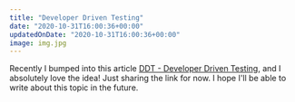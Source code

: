 ```yaml
---
title: "Developer Driven Testing"
date: "2020-10-31T16:00:36+00:00"
updatedOnDate: "2020-10-31T16:00:36+00:00"
image: img.jpg
---
```


Recently I bumped into this article [DDT - Developer Driven Testing](https://tech.transferwise.com/developer-driven-testing/), and I absolutely love the idea! Just sharing the link for now. I hope I'll be able to write about this topic in the future.
